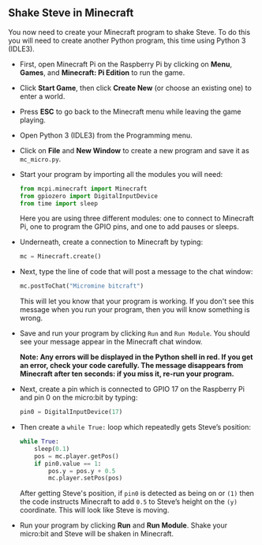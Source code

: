 ## Shake Steve in Minecraft

You now need to create your Minecraft program to shake Steve. To do this you will need to create another Python program, this time using Python 3 (IDLE3).

- First, open Minecraft Pi on the Raspberry Pi by clicking on **Menu**, **Games**, and **Minecraft: Pi Edition** to run the game.
- Click **Start Game**, then click **Create New** (or choose an existing one) to enter a world.
- Press **ESC** to go back to the Minecraft menu while leaving the game playing.
- Open Python 3 (IDLE3) from the Programming menu.
- Click on **File** and **New Window** to create a new program and save it as `mc_micro.py`.
- Start your program by importing all the modules you will need:

	```python
	from mcpi.minecraft import Minecraft
    from gpiozero import DigitalInputDevice
    from time import sleep
    ```
    Here you are using three different modules: one to connect to Minecraft Pi, one to program the GPIO pins, and one to add pauses or sleeps.

- Underneath, create a connection to Minecraft by typing:
	
	```python
	mc = Minecraft.create()
	```

- Next, type the line of code that will post a message to the chat window:

	```python
	mc.postToChat("Micromine bitcraft")
	```
	This will let you know that your program is working. If you don't see this message when you run your program, then you will know something is wrong.

- Save and run your program by clicking `Run` and `Run Module`. You should see your message appear in the Minecraft chat window.

	**Note: Any errors will be displayed in the Python shell in red. If you get an error, check your code carefully. The message disappears from Minecraft after ten seconds: if you miss it, re-run your program.**

- Next, create a pin which is connected to GPIO 17 on the Raspberry Pi and pin 0 on the micro:bit by typing:

	```python
	pin0 = DigitalInputDevice(17)
	```

- Then create a `while True:` loop which repeatedly gets Steve’s position:

	```python
	while True:
        sleep(0.1)
        pos = mc.player.getPos()
        if pin0.value == 1:
            pos.y = pos.y + 0.5
            mc.player.setPos(pos)
     ```   
        
    After getting Steve's position, if `pin0` is detected as being on or `(1)` then the code instructs Minecraft to add `0.5` to Steve’s height on the `(y)` coordinate. This will look like Steve is moving. 

- Run your program by clicking **Run** and **Run Module**. Shake your micro:bit and Steve will be shaken in Minecraft.

